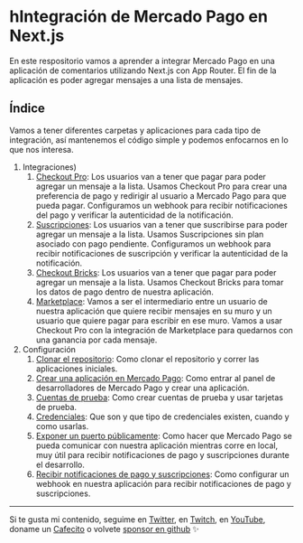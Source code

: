 # hIntegración de Mercado Pago en Next.js

En este respositorio vamos a aprender a integrar Mercado Pago en una aplicación de comentarios utilizando Next.js con App Router. El fin de la aplicación es poder agregar mensajes a una lista de mensajes.

## Índice

Vamos a tener diferentes carpetas y aplicaciones para cada tipo de integración, así mantenemos el código simple y podemos enfocarnos en lo que nos interesa.

1. Integraciones)
    1. [Checkout Pro](./integraciones/checkout-pro/README.md): Los usuarios van a tener que pagar para poder agregar un mensaje a la lista. Usamos Checkout Pro para crear una preferencia de pago y redirigir al usuario a Mercado Pago para que pueda pagar. Configuramos un webhook para recibir notificaciones del pago y verificar la autenticidad de la notificación.
    2. [Suscripciones](./integraciones/suscripciones/README.md): Los usuarios van a tener que suscribirse para poder agregar un mensaje a la lista. Usamos Suscripciones sin plan asociado con pago pendiente. Configuramos un webhook para recibir notificaciones de suscripción y verificar la autenticidad de la notificación.
    3. [Checkout Bricks](../integraciones/checkout-bricks/README.md): Los usuarios van a tener que pagar para poder agregar un mensaje a la lista. Usamos Checkout Bricks para tomar los datos de pago dentro de nuestra aplicación.
    4. [Marketplace](./integraciones/marketplace/README.md): Vamos a ser el intermediario entre un usuario de nuestra aplicación que quiere recibir mensajes en su muro y un usuario que quiere pagar para escribir en ese muro. Vamos a usar Checkout Pro con la integración de Marketplace para quedarnos con una ganancia por cada mensaje.
2. Configuración
    1. [Clonar el repositorio](./configuracion/clonar-aplicacion/README.md): Como clonar el repositorio y correr las aplicaciones iniciales.
    2. [Crear una aplicación en Mercado Pago](./configuracion/crear-aplicacion/README.md): Como entrar al panel de desarrolladores de Mercado Pago y crear una aplicación.
    3. [Cuentas de prueba](./configuracion/cuentas-de-prueba/README.md): Como crear cuentas de prueba y usar tarjetas de prueba.
    4. [Credenciales](./configuracion/credenciales/README.md): Que son y que tipo de credenciales existen, cuando y como usarlas.
    4. [Exponer un puerto públicamente](./configuracion/exponer-puerto/README.md): Como hacer que Mercado Pago se pueda comunicar con nuestra aplicación mientras corre en local, muy útil para recibir notificaciones de pago y suscripciones durante el desarrollo.
    5. [Recibir notificaciones de pago y suscripciones](./configuracion/webhook/README.md): Como configurar un webhook en nuestra aplicación para recibir notificaciones de pago y suscripciones.

----

Si te gusta mi contenido, seguime en [Twitter](https://twitter.gonzalopozzo.com), en [Twitch](https://twitch.gonzalopozzo.com), en [YouTube](https://youtube.gonzalopozzo.com), doname un [Cafecito](https://cafecito.gonzalopozzo.com) o volvete [sponsor en github](https://github.com/sponsors/goncy) ✨
